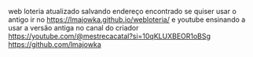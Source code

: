 web loteria atualizado salvando endereço encontrado se quiser usar o antigo ir no 
https://lmajowka.github.io/webloteria/ e youtube ensinando a usar a versão antiga no canal do criador 
https://youtube.com/@mestrecacatal?si=10qKLUXBEOR1oBSg
https://github.com/lmajowka
